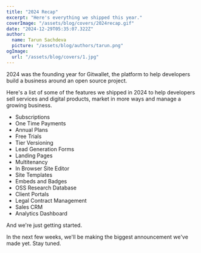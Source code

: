 ```yaml
---
title: "2024 Recap"
excerpt: "Here's everything we shipped this year."
coverImage: "/assets/blog/covers/2024recap.gif"
date: "2024-12-29T05:35:07.322Z"
author:
  name: Tarun Sachdeva
  picture: "/assets/blog/authors/tarun.png"
ogImage:
  url: "/assets/blog/covers/1.jpg"
---
```


2024 was the founding year for Gitwallet, the platform to help developers build a business around an open source project. 

Here's a list of some of the features we shipped in 2024 to help developers sell services and digital products, market in more ways and manage a growing business. 

- Subscriptions
- One Time Payments
- Annual Plans
- Free Trials
- Tier Versioning
- Lead Generation Forms
- Landing Pages
- Multitenancy
- In Browser Site Editor
- Site Templates
- Embeds and Badges
- OSS Research Database
- Client Portals
- Legal Contract Management
- Sales CRM
- Analytics Dashboard

And we're just getting started. 

In the next few weeks, we'll be making the biggest announcement we've made yet. Stay tuned. 